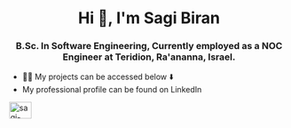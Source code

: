 <h1 align="center">Hi 👋, I'm Sagi Biran</h1>
<h3 align="center"> B.Sc. In Software Engineering, Currently employed as a NOC Engineer at Teridion, Ra'ananna, Israel.</h3>

- 👨‍💻 My projects can be accessed below ⬇️
- My professional profile can be found on LinkedIn
<p align="left">
  <a href="https://linkedin.com/in/sagi-biran-6b04b2206" target="blank">
    <img align="center" src="https://raw.githubusercontent.com/rahuldkjain/github-profile-readme-generator/master/src/images/icons/Social/linked-in-alt.svg" alt="sagi-biran-6b04b2206" height="30" width="40"/>
  </a>
</p>
